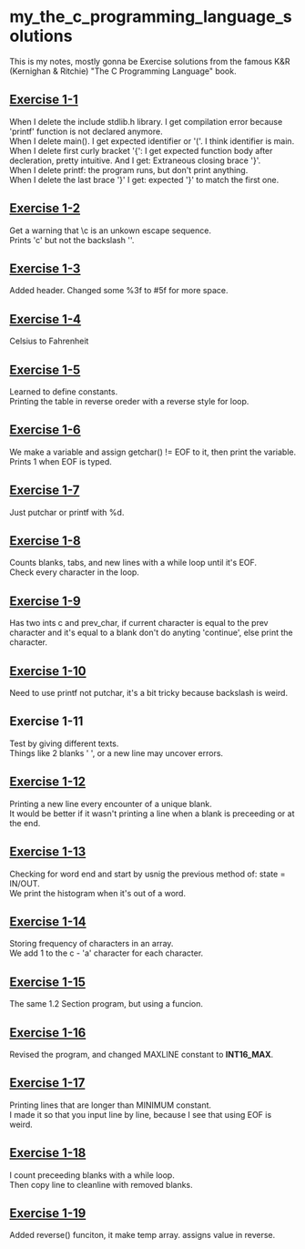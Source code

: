 # my_the_c_programming_language_solutions
This is my notes, mostly gonna be Exercise solutions from the famous K&amp;R (Kernighan &amp; Ritchie) "The C Programming Language" book.

## [Exercise 1-1](Ex-1-1.c)
When I delete the include stdlib.h library. I get compilation error because 'printf' function is not declared anymore.  
When I delete main(). I get expected identifier or '('. I think identifier is main.  
When I delete first curly bracket '{': I get expected function body after decleration, pretty intuitive. And I get: Extraneous closing brace '}'.  
When I delete printf: the program runs, but don't print anything.  
When I delete the last brace '}' I get: expected '}' to match the first one.  

## [Exercise 1-2](Ex-1-2.c)
Get a warning that \c is an unkown escape sequence.  
Prints 'c' but not the backslash '\'.  

## [Exercise 1-3](Ex-1-3.c)
Added header. Changed some %3f to #5f for more space.  

## [Exercise 1-4](Ex-1-4.c)
Celsius to Fahrenheit

## [Exercise 1-5](Ex-1-5.c)
Learned to define constants.  
Printing the table in reverse oreder with a reverse style for loop.  

## [Exercise 1-6](Ex-1-6.c)
We make a variable and assign getchar() != EOF to it, then print the variable.  
Prints 1 when EOF is typed.  

## [Exercise 1-7](Ex-1-7.c)
Just putchar or printf with %d.

## [Exercise 1-8](Ex-1-8.c)
Counts blanks, tabs, and new lines with a while loop until it's EOF.  
Check every character in the loop.  

## [Exercise 1-9](Ex-1-9.c)
Has two ints c and prev_char, if current character is equal to the prev character and it's equal to a blank don't do anyting 'continue', else print the character.  

## [Exercise 1-10](Ex-1-10.c)
Need to use printf not putchar, it's a bit tricky because backslash is weird.  

## Exercise 1-11
Test by giving different texts.  
Things like 2 blanks '  ', or a new line may uncover errors.  

## [Exercise 1-12](Ex-1-12.c)
Printing a new line every encounter of a unique blank.  
It would be better if it wasn't printing a line when a blank is preceeding or at the end.  

## [Exercise 1-13](Ex-1-13.c)
Checking for word end and start by usnig the previous method of: state = IN/OUT.  
We print the histogram when it's out of a word.  

## [Exercise 1-14](Ex-1-14.c)
Storing frequency of characters in an array.  
We add 1 to the c - 'a' character for each character.  

## [Exercise 1-15](Ex-1-15.c)
The same 1.2 Section program, but using a funcion.  

## [Exercise 1-16](Ex-1-16.c)
Revised the program, and changed MAXLINE constant to __INT16_MAX__.  

## [Exercise 1-17](Ex-1-17)
Printing lines that are longer than MINIMUM constant.  
I made it so that you input line by line, because I see that using EOF is weird.  

## [Exercise 1-18](Ex-1-18)
I count preceeding blanks with a while loop.  
Then copy line to cleanline with removed blanks.  

## [Exercise 1-19](Ex-1-19)
Added reverse() funciton, it make temp array. assigns value in reverse.  



